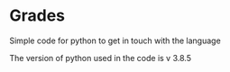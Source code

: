 # Grades
Simple code for python to get in touch with the language

The version of python used in the code is v 3.8.5
